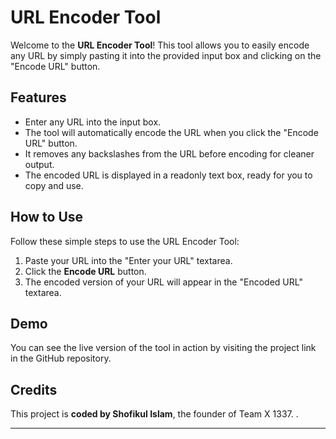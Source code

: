 # URL Encoder Tool

Welcome to the **URL Encoder Tool**! This tool allows you to easily encode any URL by simply pasting it into the provided input box and clicking on the "Encode URL" button.

## Features

- Enter any URL into the input box.
- The tool will automatically encode the URL when you click the "Encode URL" button.
- It removes any backslashes from the URL before encoding for cleaner output.
- The encoded URL is displayed in a readonly text box, ready for you to copy and use.

## How to Use

Follow these simple steps to use the URL Encoder Tool:

1. Paste your URL into the "Enter your URL" textarea.
2. Click the **Encode URL** button.
3. The encoded version of your URL will appear in the "Encoded URL" textarea.

## Demo

You can see the live version of the tool in action by visiting the project link in the GitHub repository.

## Credits

This project is **coded by Shofikul Islam**, the founder of Team X 1337. .

---


